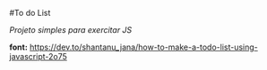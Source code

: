#To do List

*Projeto simples para exercitar JS*

**font:** https://dev.to/shantanu_jana/how-to-make-a-todo-list-using-javascript-2o75

